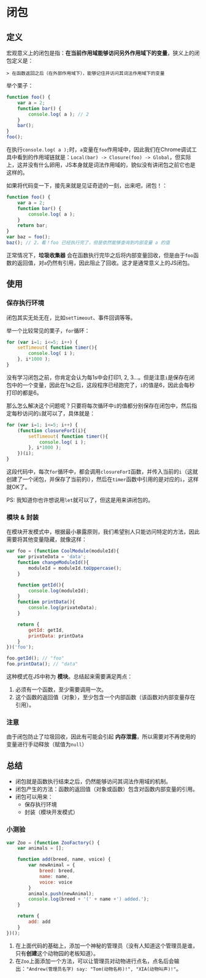 # 闭包

## 定义

宏观意义上的闭包是指：**在当前作用域能够访问另外作用域下的变量**，狭义上的闭包定义是：

    > 在函数返回之后（在外部作用域下），能够记住并访问其词法作用域下的变量

举个栗子：

```javascript
function foo() {
	var a = 2;
	function bar() {
		console.log( a ); // 2
	}
	bar();
}
foo();
```

在执行`console.log( a );`时，`a`变量在`foo`作用域中，因此我们在Chrome调试工具中看到的作用域链就是：`Local(bar) -> Closure(foo) -> Global`，但实际上，这并没有什么卵用，JS本身就是词法作用域的，貌似没有讲闭包之前它也是这样的。

如果将代码变一下，接先来就是见证奇迹的一刻，出来吧，闭包！：

```javascript
function foo() {
	var a = 2;
	function bar() {
		console.log( a );
	}
	return bar;
}
var baz = foo();
baz(); // 2，看！foo 已经执行完了，但是依然能够查询到内部变量 a 的值
```

正常情况下，**垃圾收集器** 会在函数执行完毕之后将内部变量回收，但是由于`foo`函数的返回值，对`a`仍然有引用，因此阻止了回收。这才是通常意义上的JS闭包。

## 使用

### 保存执行环境

闭包其实无处无在，比如`setTimeout`、事件回调等等。

举一个比较常见的栗子，`for`循环：

```javascript
for (var i=1; i<=5; i++) {
	setTimeout( function timer(){
		console.log( i );
	}, i*1000 );
}
```

没有学习闭包之前，你肯定会认为每1s中会打印1, 2, 3...。但是注意`i`是保存在闭包中的一个变量，因此在1s之后，这段程序已经跑完了，`i`的值是6，因此会每秒打印的都是6。

那么怎么解决这个问题呢？只要将每次循环中`i`的值都分别保存在闭包中，然后指定每秒访问的`i`就可以了，具体就是：

```javascript
for (var i=1; i<=5; i++) {
    (function closureForI(i){
        setTimeout( function timer(){
    		console.log( i );
    	}, i*1000 );
    })(i);
}
```

这段代码中，每次`for`循环中，都会调用`closureForI`函数，并传入当前的`i`（这就创建了一个闭包，并保存了当前的i），然后在`timer`函数中引用的是对应的`i`，这样就OK了。

PS: 我知道你也许想说用`let`就可以了，但这是用来讲闭包的。

### 模块 & 封装

在模块开发模式中，根据最小暴露原则，我们希望别人只能访问特定的方法，因此需要将其他变量隐藏，就像这样：

```javascript
var foo = (function CoolModule(moduleId){
    var privateData = 'data';
    function changeModuleId(){
        moduleId = moduleId.toUppercase();
    }

    function getId(){
        console.log(moduleId);
    }
    function printData(){
        console.log(privateData);
    }

    return {
        getId: getId,
        printData: printData
    }
})('foo');

foo.getId(); // "foo"
foo.printData(); // "data"
```

这种模式在JS中称为 **模块**。总结起来需要满足两点：

1. 必须有一个函数，至少需要调用一次。
2. 这个函数的返回值（对象），至少包含一个内部函数（该函数对内部变量存在引用）。

### 注意

由于闭包防止了垃圾回收，因此有可能会引起 **内存泄露**，所以需要对不再使用的变量进行手动释放（赋值为`null`）

## 总结

- 闭包就是函数执行结束之后，仍然能够访问其词法作用域的机制。
- 闭包产生的方法：函数的返回值（对象或函数）包含对函数内部变量的引用。
- 闭包可以用来：
    + 保存执行环境
    + 封装（模块开发模式）

### 小测验

```javascript
var Zoo = (function ZooFactory() {
    var animals = [];

    function add(breed, name, voice) {
        var newAnimal = {
            breed: breed,
            name: name,
            voice: voice
        }
        animals.push(newAnimal);
        console.log(breed + '(' + name +') added.');
    }

    return {
        add: add
    }
})();
```

1. 在上面代码的基础上，添加一个神秘的管理员（没有人知道这个管理员是谁，只有**创建**这个动物园的老板知道）。
2. 在`Zoo`上面添加一个方法，可以让管理员对动物进行点名，点名后会输出：` "Andrew(管理员名字) say: "Tom(动物名称)!", "XIA(动物叫声)!" `。

